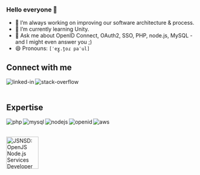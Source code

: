 ### Hello everyone 👋

- 🔭 I’m always working on improving our software architecture & process.
- 🌱 I’m currently learning Unity.
- 💬 Ask me about OpenID Connect, OAuth2, SSO, PHP, node.js, MySQL - and I might even answer you ;)
- 😄 Pronouns: `[ˈeɣ̞.t̪oɾ paˈul]`

## Connect with me
[<img align="left" alt="linked-in" src="https://img.shields.io/badge/linkedin-%230077B5.svg?&style=for-the-badge&logo=linkedin&logoColor=white" />](https://www.linkedin.com/in/h%C3%A9ctor-pa%C3%BAl-cervera-garc%C3%ADa-b57a1a11b/) 
[<img align="left" alt="stack-overflow" src="https://img.shields.io/badge/stack%20overflow-FE7A16?logo=stack-overflow&logoColor=white&style=for-the-badge" />](https://stackoverflow.com/users/2814721/h%c3%a9ctor-pa%c3%bal-cervera-garc%c3%ada)
<br>
<br>

## Expertise

<img align="left" alt="php" src="https://img.shields.io/badge/php%20-%2343853D.svg?&style=for-the-badge&logo=php&logoColor=white" /> <img align="left" alt="mysql" src="https://img.shields.io/badge/mysql-%23316192.svg?&style=for-the-badge&logo=mysql&logoColor=white" /> <img align="left" alt="nodejs" src="https://img.shields.io/badge/node.js%20-%2343853D.svg?&style=for-the-badge&logo=node.js&logoColor=white" /> <img align="left" alt="openid" src="https://img.shields.io/badge/openid-%23316192.svg?&style=for-the-badge&logo=openid&logoColor=white" /> <img align="left" alt="aws" src="https://img.shields.io/badge/Amazon%20AWS-%23232F3E?logo=amazon-aws&logoColor=white&style=for-the-badge" /> 
<br>
<br>

[<img alt="JSNSD: OpenJS Node.js Services Developer" width="85" height="85" src="https://images.credly.com/size/340x340/images/3c44b901-a2bd-41e7-8a10-24cba9ddd85d/Training_Badges_Master_Node-ServDev.png" />](https://www.credly.com/badges/6bc590bd-9336-4acf-ab1c-5428b487c202)
<br>

